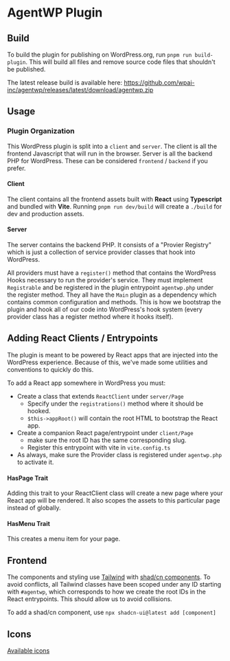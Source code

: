 # AgentWP Plugin

## Build

To build the plugin for publishing on WordPress.org, run `pnpm run build-plugin`. This will build all files and remove source code files that shouldn't be published.

The latest release build is available here: https://github.com/wpai-inc/agentwp/releases/latest/download/agentwp.zip

## Usage

### Plugin Organization

This WordPress plugin is split into a `client` and `server`. The client is all the frontend Javascript that will run in the browser. Server is all the backend PHP for WordPress. These can be considered `frontend` / `backend` if you prefer.

#### Client

The client contains all the frontend assets built with **React** using **Typescript** and bundled with **Vite**. Running `pnpm run dev/build` will create a `./build` for dev and production assets.

#### Server

The server contains the backend PHP. It consists of a "Provier Registry" which is just a collection of service provider classes that hook into WordPress.

All providers must have a `register()` method that contains the WordPress Hooks necessary to run the provider's service. They must implement `Registrable` and be registered in the plugin entrypoint `agentwp.php` under the register method. They all have the `Main` plugin as a dependency which contains common configuration and methods. This is how we bootstrap the plugin and hook all of our code into WordPress's hook system (every provider class has a register method where it hooks itself).

## Adding React Clients / Entrypoints

The plugin is meant to be powered by React apps that are injected into the WordPress experience. Because of this, we've made some utilities and conventions to quickly do this.

To add a React app somewhere in WordPress you must:

- Create a class that extends `ReactClient` under `server/Page`
  - Specify under the `registrations()` method where it should be hooked.
  - `$this->appRoot()` will contain the root HTML to bootstrap the React app.
- Create a companion React page/entrypoint under `client/Page`
  - make sure the root ID has the same corresponding slug.
  - Register this entrypoint with vite in `vite.config.ts`
- As always, make sure the Provider class is registered under `agentwp.php` to activate it.

#### HasPage Trait

Adding this trait to your ReactClient class will create a new page where your React app will be rendered. It also scopes the assets to this particular page instead of globally.

#### HasMenu Trait

This creates a menu item for your page.

## Frontend

The components and styling use [Tailwind](https://tailwindcss.com) with [shad/cn components](https://ui.shadcn.com). To avoid conflicts, all Tailwind classes have been scoped under any ID starting with `#agentwp`, which corresponds to how we create the root IDs in the React entrypoints. This should allow us to avoid collisions.

To add a shad/cn component, use `npx shadcn-ui@latest add [component]`

## Icons

[Available icons](https://marella.me/material-design-icons/demo/svg/)
